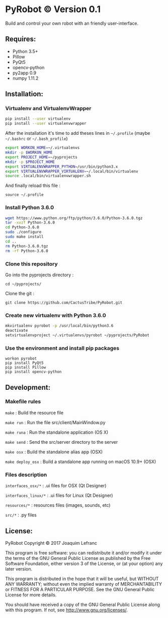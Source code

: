 # PyRobot © Version 0.1
Build and control your own robot with an friendly user-interface.

## Requires:

 - Python 3.5+
 - Pillow 
 - PyQt5 
 - opencv-python
 - py2app 0.9
 - numpy 1.11.2

## Installation:

### Virtualenv and VirtualenvWrapper

```sh
pip install --user virtualenv
pip install --user virtualenvwrapper
```

After the installation it's time to add theses lines in ```~/.profile``` (maybe ```~/.bashrc``` or ```~/.bash_profile```)

```sh
export WORKON_HOME=~/.virtualenvs
mkdir -p $WORKON_HOME
export PROJECT_HOME=~/pyprojects
mkdir -p $PROJECT_HOME
export VIRTUALENVWRAPPER_PYTHON=/usr/bin/python3.x
export VIRTUALENVWRAPPER_VIRTUALENV=~/.local/bin/virtualenv
source .local/bin/virtualenvwrapper.sh
```

And finally reload this file :

```source ~/.profile```

### Install Python 3.6.0

```sh
wget https://www.python.org/ftp/python/3.6.0/Python-3.6.0.tgz
tar -xvzf Python-3.6.0
cd Python-3.6.0
sudo ./configure
sudo make install
cd ..
rm Python-3.6.0.tgz
rm -rf Python-3.6.0
```

### Clone this repository

Go into the pyprojects directory :

```cd ~/pyprojects/```

Clone the git :

```git clone https://github.com/CactusTribe/PyRobot.git```

### Create new virtualenv with Python 3.6.0

```sh
mkvirtualenv pyrobot -p /usr/local/bin/python3.6         
deactivate
setvirtualenvproject ~/.virtualenvs/pyrobot ~/pyprojects/PyRobot
```

### Use the environment and install pip packages

```
workon pyrobot
pip install PyQt5
pip install Pillow
pip install opencv-python
```

## Development:

### Makefile rules

```make``` : Build the resource file

```make run``` :  Run the file src/client/MainWindow.py

```make runa``` : Run the standalone application (OS X)

```make send``` : Send the src/server directory to the server

```make osx``` : Build the standalone alias app (OSX)

```make deploy_osx``` : Build a standalone app running on macOS 10.9+ (OSX)

### Files description

```interfaces_osx/*``` : .ui files for OSX (Qt Designer)

```interfaces_linux/*``` : .ui files for Linux (Qt Designer)

```resources/*``` : resources files (images, sounds, etc)

```src/*``` : .py files

## License:

PyRobot
Copyright © 2017 Joaquim Lefranc

This program is free software: you can redistribute it and/or modify
it under the terms of the GNU General Public License as published by
the Free Software Foundation, either version 3 of the License, or
(at your option) any later version.

This program is distributed in the hope that it will be useful,
but WITHOUT ANY WARRANTY; without even the implied warranty of
MERCHANTABILITY or FITNESS FOR A PARTICULAR PURPOSE.  See the
GNU General Public License for more details.

You should have received a copy of the GNU General Public License
along with this program.  If not, see <http://www.gnu.org/licenses/>.
